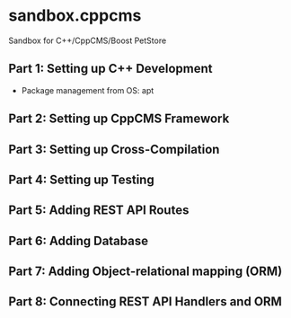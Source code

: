 # sandbox.cppcms
Sandbox for C++/CppCMS/Boost PetStore

## Part 1: Setting up C++ Development

- Package management from OS: apt

## Part 2: Setting up CppCMS Framework

## Part 3: Setting up Cross-Compilation

## Part 4: Setting up Testing

## Part 5: Adding REST API Routes

## Part 6: Adding Database

## Part 7: Adding Object-relational mapping (ORM)

## Part 8: Connecting REST API Handlers and ORM
